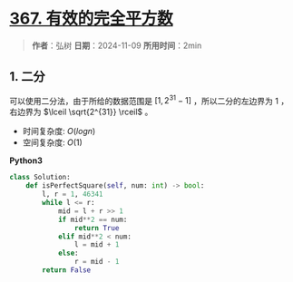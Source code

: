 # [367. 有效的完全平方数](https://leetcode.cn/problems/valid-perfect-square/description/)

> **作者**：弘树
> **日期**：2024-11-09
> **所用时间**：2min

## 1. 二分

可以使用二分法，由于所给的数据范围是 $[1, 2^{31} - 1]$ ，所以二分的左边界为 $1$ ，右边界为 $\lceil \sqrt{2^{31}} \rceil$ 。

- 时间复杂度: $O(logn)$
- 空间复杂度: $O(1)$

**Python3**

```python
class Solution:
    def isPerfectSquare(self, num: int) -> bool:
        l, r = 1, 46341
        while l <= r:
            mid = l + r >> 1
            if mid**2 == num:
                return True
            elif mid**2 < num:
                l = mid + 1
            else:
                r = mid - 1
        return False
```